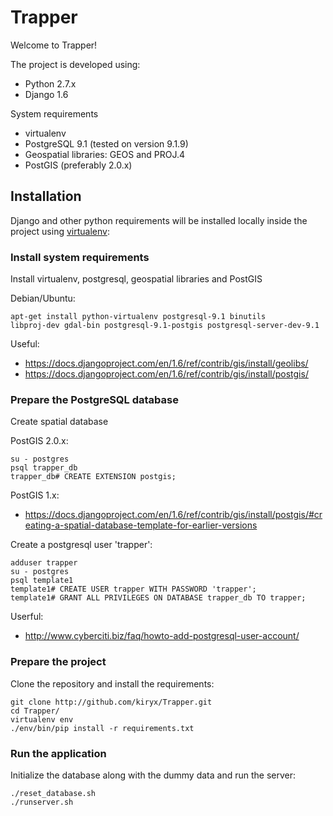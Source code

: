 # Trapper

Welcome to Trapper!

The project is developed using:

* Python 2.7.x
* Django 1.6

System requirements

* virtualenv
* PostgreSQL 9.1 (tested on version 9.1.9)
* Geospatial libraries: GEOS and PROJ.4
* PostGIS (preferably 2.0.x)


## Installation
Django and other python requirements will be installed locally inside the project using [virtualenv](www.virtualenv.org):

### Install system requirements

Install virtualenv, postgresql, geospatial libraries and PostGIS

Debian/Ubuntu:
```
apt-get install python-virtualenv postgresql-9.1 binutils
libproj-dev gdal-bin postgresql-9.1-postgis postgresql-server-dev-9.1
```

Useful:
* https://docs.djangoproject.com/en/1.6/ref/contrib/gis/install/geolibs/
* https://docs.djangoproject.com/en/1.6/ref/contrib/gis/install/postgis/

### Prepare the PostgreSQL database

Create spatial database

PostGIS 2.0.x:

```
su - postgres
psql trapper_db
trapper_db# CREATE EXTENSION postgis;
```

PostGIS 1.x:
* https://docs.djangoproject.com/en/1.6/ref/contrib/gis/install/postgis/#creating-a-spatial-database-template-for-earlier-versions

Create a postgresql user 'trapper':

```
adduser trapper
su - postgres
psql template1
template1# CREATE USER trapper WITH PASSWORD 'trapper';
template1# GRANT ALL PRIVILEGES ON DATABASE trapper_db TO trapper;
```

Userful:

* http://www.cyberciti.biz/faq/howto-add-postgresql-user-account/

### Prepare the project

Clone the repository and install the requirements:

```
git clone http://github.com/kiryx/Trapper.git
cd Trapper/
virtualenv env
./env/bin/pip install -r requirements.txt
```

### Run the application

Initialize the database along with the dummy data and run the server:

```
./reset_database.sh
./runserver.sh
```
